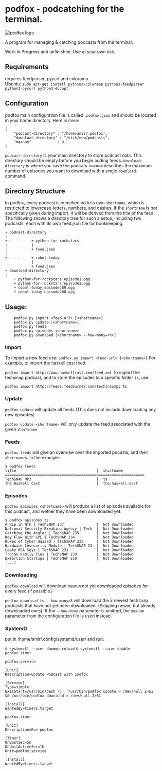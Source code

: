 # podfox - podcatching for the terminal.
![podfox logo](https://raw.githubusercontent.com/brtmr/podfox/62a0a3e745185deee2ee92e1250034d65d863c21/logo/logo.png)


A program for managing & catching podcasts from the terminal. 

Work in Progress and unfinished. Use at your own risk.
## Requirements
requires feedparser, pycurl and colorama  
Ubuntu: ```sudo apt-get install python3-colorama python3-feedparser python3-pycurl python3-docopt```

## Configuration

podfox main configuration file is called `.podfox.json` and should be located in your home directory.
Here is mine: 
```
{
    "podcast-directory" : "/home/amir/.podfox",
    "download-directory" : "/disk/new/podcasts",
    "maxnum"            : 3
}
```
`podcast-directory` is your main directory to store podcast data. This directory should be empty before you
begin adding feeds.
`download-directory` is where you save the podcats.
`maxnum` describes the maximum number of episodes you want to download with a single `download`-command.

## Directory Structure

In podfox, every podcast is identified with its own `shortname`, which is restricted to lowercase-letters, numbers, and dashes. If the `shortname` is not specifically given during import, it will be derived from the title of the feed. The following shows a directory tree for such a setup, including two podcasts, each with its own feed.json file for bookkeeping.
 
```
+ podcast-directory
|              
+-----------+ python-for-rockstars
|           |
|           + feed.json
|
+-----------+ cobol-today
            |
            + feed.json
+ download-directory
|              
    + python-for-rockstars_episode1.ogg
    + python-for-rockstars_episode2.ogg
    + cobol-today_episode289.ogg
    + cobol-today_episode288.ogg
```
## Usage:
```
    podfox.py import <feed-url> [<shortname>]
    podfox.py update [<shortname>]
    podfox.py feeds
    podfox.py episodes <shortname>
    podfox.py download [<shortname> --how-many=<n>]
```
### Import 

To import a new feed use: 
`podfox.py import <feed-url> [<shortname>]`
For example, to import the haskell cast feed:

`podfox import http://www.haskellcast.com/feed.xml`
To import the techsnap podcast, and to store the episodes to a specific folder `ts`, use 


`podfox import http://feeds.feedburner.com/techsnapmp3 ts`


### Update
`podfox update` will update all feeds (This does not include downloading any new episodes)

`podfox update <shortname>` will only update the feed associated with the given `shortname`

### Feeds 

`podfox feeds` will give an overview over the imported pocasts, and their `shortname`s.
In the example: 
```
$ podfox feeds
title                                     |  shortname           
================================================================
TechSNAP MP3                              |  ts                  
The Haskell Cast                          |  the-haskell-cast    
```

### Episodes

`podfox episodes <shortname>` will produce a list of episodes available for this podcast, and wether they have been downloaded yet.

```
$ podfox episodes ts
A Rip in NTP | TechSNAP 237               |  Not Downloaded      
National Security Breaking Agency | Tech  |  Not Downloaded      
Catching the Angler | TechSNAP 235        |  Not Downloaded      
Key Flaw With GPL | TechSNAP 234          |  Not Downloaded      
Dukes of Cyber Hazard | TechSNAP 233      |  Not Downloaded      
Hardware Insecurity Module | TechSNAP 23  |  Not Downloaded      
Leaky RSA Keys | TechSNAP 231             |  Not Downloaded      
Trojan Family Ties | TechSNAP 230         |  Not Downloaded      
Extortion Startups | TechSNAP 229         |  Not Downloaded      
[...]
```

### Downloading

`podfox download` will download `maxnum` not yet downloaded episodes for every feed (if possible.)

`podfox download ts --how-many=3` will download the 3 newest techsnap podcasts that have not yet been downloaded. (Skipping newer, but already downloaded ones). If the `--how-many` parameter is omitted, the `maxnum` parameter from the configuration file is used instead.

### SystemD
put in /home/amir/.config/systemd/user/ and run:

`$ systemctl --user daemon-reload`
`$ systemctl --user enable podfox.timer`

`podfox.service`
```
[Unit]
Description=Update Podcast with podfox

[Service]
Type=simple
ExecStart=/usr/bin/bash -c  '/usr/bin/podfox update > /dev/null 2>&1 && /usr/bin/podfox download > /dev/null 2>&1'

[Install]
WantedBy=timers.target
```
`podfox.timer`
```
[Unit]
Description=Run podfox

[Timer]
OnBootSec=5m
OnUnitActiveSec=1h
Unit=podfox.service

[Install]
WantedBy=timers.target
```


